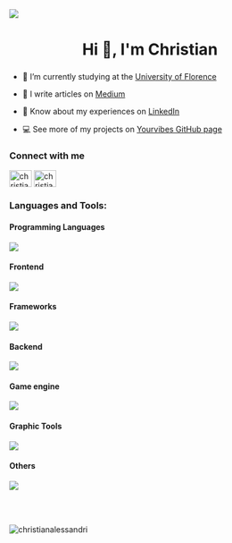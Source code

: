 <img src="https://visitor-badge.laobi.icu/badge?page_id=ChristianAlessandri.ChristianAlessandri"/>

<h1 align="center">Hi 👋, I'm Christian</h1>
<h3 align="center"></h3>

- 🔭 I’m currently studying at the [University of Florence](https://www.informatica.unifi.it)

- 📝 I write articles on [Medium](https://medium.com/@chri.alessandri)

- 📄 Know about my experiences on [LinkedIn](https://www.linkedin.com/in/christian-alessandri/)

- 💻 See more of my projects on [Yourvibes GitHub page](https://github.com/orgs/Yourvibes/repositories)

<h3 align="left">Connect with me</h3>
<p align="left">
<a href="https://linkedin.com/in/christian-alessandri" target="blank"><img align="center" src="https://raw.githubusercontent.com/rahuldkjain/github-profile-readme-generator/master/src/images/icons/Social/linked-in-alt.svg" alt="christian-alessandri" height="30" width="40" /></a>
<a href="https://instagram.com/christian.alessandrii" target="blank"><img align="center" src="https://raw.githubusercontent.com/rahuldkjain/github-profile-readme-generator/master/src/images/icons/Social/instagram.svg" alt="christian.alessandrii" height="30" width="40" /></a>
</p>

<h3 align="left">Languages and Tools:</h3>
<p align="left">
  <h4>Programming Languages</h4>
  <img src="https://skillicons.dev/icons?i=c,cs,py,java" /><br>
  <h4>Frontend</h4>
  <img src="https://skillicons.dev/icons?i=html,css,scss,js" /><br>
  <h4>Frameworks</h4>
  <img src="https://skillicons.dev/icons?i=react,nextjs,tailwind" /><br>
  <h4>Backend</h4>
  <img src="https://skillicons.dev/icons?i=nodejs,mysql" /><br>
  <h4>Game engine</h4>
  <img src="https://skillicons.dev/icons?i=unity" />
  <h4>Graphic Tools</h4>
  <img src="https://skillicons.dev/icons?i=photoshop,illustrator,figma" />
  <h4>Others</h4>
  <img src="https://skillicons.dev/icons?i=linux,git,vercel,oracleoci" />
</p>

<br />
<br />

<p><img align="left" src="https://github-readme-stats.vercel.app/api/top-langs?username=christianalessandri&show_icons=true&locale=en&layout=compact&theme=dark" alt="christianalessandri" /></p>
